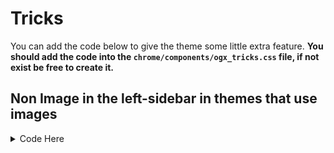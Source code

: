 # Tricks

<p>You can add the code below to give the theme some little extra feature. <b>You should add the code into the <code>chrome/components/ogx_tricks.css</code> file, if not exist be free to create it.</b></p>

## Non Image in the left-sidebar in themes that use images
<details><summary>Code Here</summary>
```
/* Non Image in the left-sidebar in themes that use images */

:root:not([chromehidden~="toolbar"]):is([lwtheme-image]) #PersonalToolbar, 
:root:not([chromehidden~="toolbar"]):is([style*="--lwt-additional-images"]) #PersonalToolbar {
    background-image: none !important;
}
```
</detail>

![NonImageInLeftSidebar](https://user-images.githubusercontent.com/22057609/228630330-a32dbd11-6800-4cb2-a402-4793cdfe805c.png)

## Image in menus (contextual menu and arrowpanel menus)

<p><b>Warning: </b>Not comptible if you use "Firefox Color" extension" and themes that use an animated image will cause a hight cpu use, in themes with static image I didn't notice any inconvenient. </p>
<details><summary>Code Here</summary>
```
/* Image in menus in themes with images */

@media (prefers-color-scheme: dark){
    :root[style*="--lwt-additional-images"], :root[lwtheme-image]{
        --arrowpanel-background: #10101990 !important;
    }}

@media (prefers-color-scheme: light){
    :root[style*="--lwt-additional-images"], :root[lwtheme-image]{
        --arrowpanel-background: #f9f9f990 !important;
    }}

.menupopup-arrowscrollbox, slot, panelview {
    background-image: linear-gradient(var(--arrowpanel-background, transparent), var(--arrowpanel-background, transparent)), 
                      linear-gradient(transparent, transparent), 
                      var(--main-image, var(--lwt-additional-images, none)) !important;
    background-size: auto 104vh !important;
    background-position: -1px 0px !important;
}

@media (-moz-platform: windows-win7), (-moz-platform: windows-win10), (-moz-platform: linux) {
    :root:not([chromehidden~="toolbar"]) #PanelUI-menu-button[open]>.toolbarbutton-badge-stack {
        background-image: linear-gradient(var(--arrowpanel-background, transparent), var(--arrowpanel-background, transparent)), 
                          linear-gradient(transparent, transparent), 
                          var(--main-image, var(--lwt-additional-images, none)) !important;
        background-size: auto 104vh !important;
    }}
```
</details>

![ImageInMenus](https://user-images.githubusercontent.com/22057609/228356808-02b9cb92-ba4b-4769-a870-8b41b638c18f.png)

## Extensions button into the "left-sidebar" - Immovable
<details><summary>Code Here</summary>
```
/* Extensions button into the "left-sidebar" - Immovable */

:root:not([chromehidden~="toolbar"],[sizemode="fullscreen"]) #PersonalToolbar {
    --padding-top-left-sidebar: 146px !important; /* 182px to one-line config */
}

:root:not([chromehidden~="toolbar"], [sizemode="fullscreen"]) #unified-extensions-button {
    --toolbarbutton-hover-background: transparent !important;
    --toolbarbutton-active-background: transparent !important;
    position: fixed;
    display: flex;
    top: 76px !important;
    left: inherit !important;
    z-index: 2 !important;
    fill: var(--general-color) !important;
    width: calc(var(--uc-vertical-toolbar-width) - 4px) !important;
}

:root:not([chromehidden~="toolbar"], [sizemode="fullscreen"]) #unified-extensions-button:hover, 
:root:not([chromehidden~="toolbar"], [sizemode="fullscreen"]) #unified-extensions-button[open] {
    transform: scale(1.12) !important;
    transition: ease-in-out !important;
}

:root:not([chromehidden~="toolbar"], [sizemode="fullscreen"]) #unified-extensions-button:active {
    transform: scale(1.0) !important;
    transition-duration: 0ms !important;
}
```
</details>

![ExtensionButtonLeftSidebar](https://user-images.githubusercontent.com/22057609/232178144-499c9c9b-995d-4e9d-9f2b-1356aa34fd84.png)
